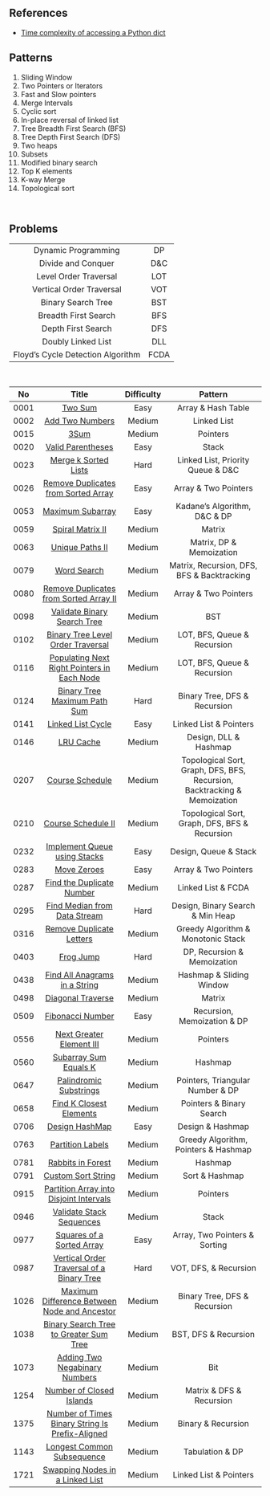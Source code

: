 ## References

- [Time complexity of accessing a Python dict](https://stackoverflow.com/questions/1963507/time-complexity-of-accessing-a-python-dict)

## Patterns

1. Sliding Window
2. Two Pointers or Iterators
3. Fast and Slow pointers
4. Merge Intervals
5. Cyclic sort
6. In-place reversal of linked list
7. Tree Breadth First Search (BFS)
8. Tree Depth First Search (DFS)
9. Two heaps
10. Subsets
11. Modified binary search
12. Top K elements
13. K-way Merge
14. Topological sort

&nbsp;

## Problems

|                                   |      |
| :-------------------------------: | :--: |
|        Dynamic Programming        |  DP  |
|        Divide and Conquer         | D&C  |
|       Level Order Traversal       | LOT  |
|     Vertical Order Traversal      | VOT  |
|        Binary Search Tree         | BST  |
|       Breadth First Search        | BFS  |
|        Depth First Search         | DFS  |
|        Doubly Linked List         | DLL  |
| Floyd’s Cycle Detection Algorithm | FCDA |

&nbsp;

|  No  |                                                               Title                                                               | Difficulty |                                 Pattern                                  |
| :--: | :-------------------------------------------------------------------------------------------------------------------------------: | :--------: | :----------------------------------------------------------------------: |
| 0001 |                                         [Two Sum](https://leetcode.com/problems/two-sum/)                                         |    Easy    |                            Array & Hash Table                            |
| 0002 |                                 [Add Two Numbers](https://leetcode.com/problems/add-two-numbers/)                                 |   Medium   |                               Linked List                                |
| 0015 |                                            [3Sum](https://leetcode.com/problems/3sum/)                                            |   Medium   |                                 Pointers                                 |
| 0020 |                               [Valid Parentheses](https://leetcode.com/problems/valid-parentheses/)                               |    Easy    |                                  Stack                                   |
| 0023 |                            [Merge k Sorted Lists](https://leetcode.com/problems/merge-k-sorted-lists/)                            |    Hard    |                    Linked List, Priority Queue & D&C                     |
| 0026 |             [Remove Duplicates from Sorted Array](https://leetcode.com/problems/remove-duplicates-from-sorted-array/)             |    Easy    |                           Array & Two Pointers                           |
| 0053 |                                [Maximum Subarray](https://leetcode.com/problems/maximum-subarray/)                                |    Easy    |                       Kadane’s Algorithm, D&C & DP                       |
| 0059 |                                [Spiral Matrix II](https://leetcode.com/problems/spiral-matrix-ii/)                                |   Medium   |                                  Matrix                                  |
| 0063 |                                 [Unique Paths II](https://leetcode.com/problems/unique-paths-ii/)                                 |   Medium   |                         Matrix, DP & Memoization                         |
| 0079 |                                     [Word Search](https://leetcode.com/problems/word-search/)                                     |   Medium   |                Matrix, Recursion, DFS, BFS & Backtracking                |
| 0080 |          [Remove Duplicates from Sorted Array II](https://leetcode.com/problems/remove-duplicates-from-sorted-array-ii/)          |   Medium   |                           Array & Two Pointers                           |
| 0098 |                     [Validate Binary Search Tree](https://leetcode.com/problems/validate-binary-search-tree/)                     |   Medium   |                                   BST                                    |
| 0102 |               [Binary Tree Level Order Traversal](https://leetcode.com/problems/binary-tree-level-order-traversal/)               |   Medium   |                       LOT, BFS, Queue & Recursion                        |
| 0116 |     [Populating Next Right Pointers in Each Node](https://leetcode.com/problems/populating-next-right-pointers-in-each-node/)     |   Medium   |                       LOT, BFS, Queue & Recursion                        |
| 0124 |                    [Binary Tree Maximum Path Sum](https://leetcode.com/problems/binary-tree-maximum-path-sum/)                    |    Hard    |                       Binary Tree, DFS & Recursion                       |
| 0141 |                               [Linked List Cycle](https://leetcode.com/problems/linked-list-cycle/)                               |    Easy    |                          Linked List & Pointers                          |
| 0146 |                                       [LRU Cache](https://leetcode.com/problems/lru-cache/)                                       |   Medium   |                          Design, DLL & Hashmap                           |
| 0207 |                                 [Course Schedule](https://leetcode.com/problems/course-schedule/)                                 |   Medium   | Topological Sort, Graph, DFS, BFS, Recursion, Backtracking & Memoization |
| 0210 |                              [Course Schedule II](https://leetcode.com/problems/course-schedule-ii/)                              |   Medium   |              Topological Sort, Graph, DFS, BFS & Recursion               |
| 0232 |                    [Implement Queue using Stacks](https://leetcode.com/problems/implement-queue-using-stacks/)                    |    Easy    |                          Design, Queue & Stack                           |
| 0283 |                                     [Move Zeroes](https://leetcode.com/problems/move-zeroes/)                                     |    Easy    |                           Array & Two Pointers                           |
| 0287 |                       [Find the Duplicate Number](https://leetcode.com/problems/find-the-duplicate-number/)                       |   Medium   |                            Linked List & FCDA                            |
| 0295 |                    [Find Median from Data Stream](https://leetcode.com/problems/find-median-from-data-stream/)                    |    Hard    |                     Design, Binary Search & Min Heap                     |
| 0316 |                        [Remove Duplicate Letters](https://leetcode.com/problems/remove-duplicate-letters/)                        |   Medium   |                    Greedy Algorithm & Monotonic Stack                    |
| 0403 |                                       [Frog Jump](https://leetcode.com/problems/frog-jump/)                                       |    Hard    |                       DP, Recursion & Memoization                        |
| 0438 |                   [Find All Anagrams in a String](https://leetcode.com/problems/find-all-anagrams-in-a-string/)                   |   Medium   |                         Hashmap & Sliding Window                         |
| 0498 |                               [Diagonal Traverse](https://leetcode.com/problems/diagonal-traverse/)                               |   Medium   |                                  Matrix                                  |
| 0509 |                                [Fibonacci Number](https://leetcode.com/problems/fibonacci-number/)                                |    Easy    |                       Recursion, Memoization & DP                        |
| 0556 |                        [Next Greater Element III](https://leetcode.com/problems/next-greater-element-iii/)                        |   Medium   |                                 Pointers                                 |
| 0560 |                           [Subarray Sum Equals K](https://leetcode.com/problems/subarray-sum-equals-k/)                           |   Medium   |                                 Hashmap                                  |
| 0647 |                          [Palindromic Substrings](https://leetcode.com/problems/palindromic-substrings/)                          |   Medium   |                     Pointers, Triangular Number & DP                     |
| 0658 |                         [Find K Closest Elements](https://leetcode.com/problems/find-k-closest-elements/)                         |   Medium   |                         Pointers & Binary Search                         |
| 0706 |                                  [Design HashMap](https://leetcode.com/problems/design-hashmap/)                                  |    Easy    |                             Design & Hashmap                             |
| 0763 |                                [Partition Labels](https://leetcode.com/problems/partition-labels/)                                |   Medium   |                   Greedy Algorithm, Pointers & Hashmap                   |
| 0781 |                               [Rabbits in Forest](https://leetcode.com/problems/rabbits-in-forest/)                               |   Medium   |                                 Hashmap                                  |
| 0791 |                              [Custom Sort String](https://leetcode.com/problems/custom-sort-string/)                              |   Medium   |                              Sort & Hashmap                              |
| 0915 |         [Partition Array into Disjoint Intervals](https://leetcode.com/problems/partition-array-into-disjoint-intervals/)         |   Medium   |                                 Pointers                                 |
| 0946 |                        [Validate Stack Sequences](https://leetcode.com/problems/validate-stack-sequences/)                        |   Medium   |                                  Stack                                   |
| 0977 |                       [Squares of a Sorted Array](https://leetcode.com/problems/squares-of-a-sorted-array/)                       |    Easy    |                      Array, Two Pointers & Sorting                       |
| 0987 |       [Vertical Order Traversal of a Binary Tree](https://leetcode.com/problems/vertical-order-traversal-of-a-binary-tree/)       |    Hard    |                          VOT, DFS, & Recursion                           |
| 1026 |    [Maximum Difference Between Node and Ancestor](https://leetcode.com/problems/maximum-difference-between-node-and-ancestor/)    |   Medium   |                       Binary Tree, DFS & Recursion                       |
| 1038 |          [Binary Search Tree to Greater Sum Tree](https://leetcode.com/problems/binary-search-tree-to-greater-sum-tree/)          |   Medium   |                           BST, DFS & Recursion                           |
| 1073 |                   [Adding Two Negabinary Numbers](https://leetcode.com/problems/adding-two-negabinary-numbers/)                   |   Medium   |                                   Bit                                    |
| 1254 |                        [Number of Closed Islands](https://leetcode.com/problems/number-of-closed-islands/)                        |   Medium   |                         Matrix & DFS & Recursion                         |
| 1375 | [Number of Times Binary String Is Prefix-Aligned](https://leetcode.com/problems/number-of-times-binary-string-is-prefix-aligned/) |   Medium   |                            Binary & Recursion                            |
| 1143 |                      [Longest Common Subsequence](https://leetcode.com/problems/longest-common-subsequence/)                      |   Medium   |                             Tabulation & DP                              |
| 1721 |                 [Swapping Nodes in a Linked List](https://leetcode.com/problems/swapping-nodes-in-a-linked-list/)                 |   Medium   |                          Linked List & Pointers                          |
